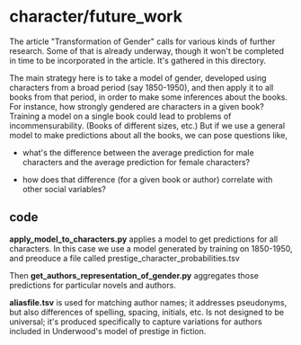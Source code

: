 character/future_work
=====================

The article "Transformation of Gender" calls for various kinds of further research. Some of that is already underway, though it won't be completed in time to be incorporated in the article. It's gathered in this directory.

The main strategy here is to take a model of gender, developed using characters from a broad period (say 1850-1950), and then apply it to all books from that period, in order to make some inferences about the books. For instance, how strongly gendered are characters in a given book? Training a model on a single book could lead to problems of incommensurability. (Books of different sizes, etc.) But if we use a general model to make predictions about all the books, we can pose questions like,

* what's the difference between the average prediction for male characters and the average prediction for female characters?

* how does that difference (for a given book or author) correlate with other social variables?

code
-----

**apply_model_to_characters.py** applies a model to get predictions for all characters. In this case we use a model generated by training on 1850-1950, and preoduce a file called prestige_character_probabilities.tsv

Then **get_authors_representation_of_gender.py** aggregates those predictions for particular novels and authors.

**aliasfile.tsv** is used for matching author names; it addresses pseudonyms, but also differences of spelling, spacing, initials, etc. Is not designed to be universal; it's produced specifically to capture variations for authors included in Underwood's model of prestige in fiction.
